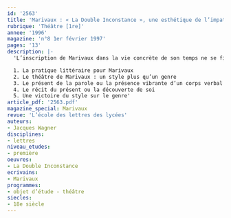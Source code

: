```yaml
---
id: '2563'
title: 'Marivaux : « La Double Inconstance », une esthétique de l’impatience'
rubrique: 'Théâtre [1re]'
annee: '1996'
magazine: 'n°8 1er février 1997'
pages: '13'
description: |-
  'L’inscription de Marivaux dans la vie concrète de son temps ne se fit pas sans mal : il n’obtint pas son diplôme de droit, il n’hérita pas de la charge de directeur de la Monnaie que son père avait obtenue à Riom, il perdit sa fortune dans l’effondrement du système de Law ; il ne lui resta que la littérature pour lui procurer la seule jouissance qui valût à ses yeux : la jouissance du présent.

  1. La pratique littéraire pour Marivaux
  2. Le théâtre de Marivaux : un style plus qu’un genre
  3. Le présent de la parole ou la présence vibrante d’un corps verbal
  4. Le récit du présent ou la découverte de soi
  5. Une victoire du style sur le genre'
article_pdf: '2563.pdf'
magazine_special: Marivaux
revue: 'L’école des lettres des lycées'
auteurs:
- Jacques Wagner
disciplines:
- lettres
niveau_etudes:
- première
oeuvres:
- La Double Inconstance
ecrivains:
- Marivaux
programmes:
- objet d’étude - théâtre
siecles:
- 18e siècle
---
```

